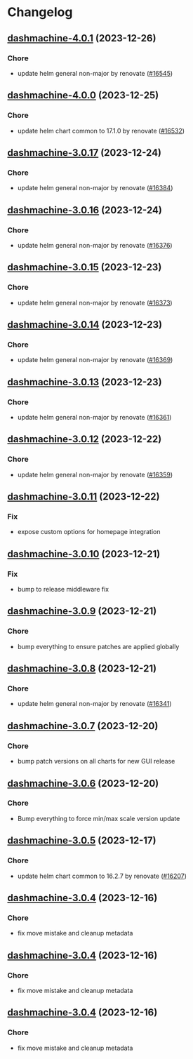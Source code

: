 # Changelog



## [dashmachine-4.0.1](https://github.com/truecharts/charts/compare/dashmachine-4.0.0...dashmachine-4.0.1) (2023-12-26)

### Chore

- update helm general non-major by renovate ([#16545](https://github.com/truecharts/charts/issues/16545))
  
  


## [dashmachine-4.0.0](https://github.com/truecharts/charts/compare/dashmachine-3.0.17...dashmachine-4.0.0) (2023-12-25)

### Chore

- update helm chart common to 17.1.0 by renovate ([#16532](https://github.com/truecharts/charts/issues/16532))
  
  


## [dashmachine-3.0.17](https://github.com/truecharts/charts/compare/dashmachine-3.0.16...dashmachine-3.0.17) (2023-12-24)

### Chore

- update helm general non-major by renovate ([#16384](https://github.com/truecharts/charts/issues/16384))
  
  


## [dashmachine-3.0.16](https://github.com/truecharts/charts/compare/dashmachine-3.0.15...dashmachine-3.0.16) (2023-12-24)

### Chore

- update helm general non-major by renovate ([#16376](https://github.com/truecharts/charts/issues/16376))
  
  


## [dashmachine-3.0.15](https://github.com/truecharts/charts/compare/dashmachine-3.0.14...dashmachine-3.0.15) (2023-12-23)

### Chore

- update helm general non-major by renovate ([#16373](https://github.com/truecharts/charts/issues/16373))
  
  


## [dashmachine-3.0.14](https://github.com/truecharts/charts/compare/dashmachine-3.0.13...dashmachine-3.0.14) (2023-12-23)

### Chore

- update helm general non-major by renovate ([#16369](https://github.com/truecharts/charts/issues/16369))
  
  


## [dashmachine-3.0.13](https://github.com/truecharts/charts/compare/dashmachine-3.0.12...dashmachine-3.0.13) (2023-12-23)

### Chore

- update helm general non-major by renovate ([#16361](https://github.com/truecharts/charts/issues/16361))
  
  


## [dashmachine-3.0.12](https://github.com/truecharts/charts/compare/dashmachine-3.0.11...dashmachine-3.0.12) (2023-12-22)

### Chore

- update helm general non-major by renovate ([#16359](https://github.com/truecharts/charts/issues/16359))
  
  


## [dashmachine-3.0.11](https://github.com/truecharts/charts/compare/dashmachine-3.0.10...dashmachine-3.0.11) (2023-12-22)

### Fix

- expose custom options for homepage integration
  
  


## [dashmachine-3.0.10](https://github.com/truecharts/charts/compare/dashmachine-3.0.9...dashmachine-3.0.10) (2023-12-21)

### Fix

- bump to release middleware fix
  
  


## [dashmachine-3.0.9](https://github.com/truecharts/charts/compare/dashmachine-3.0.8...dashmachine-3.0.9) (2023-12-21)

### Chore

- bump everything to ensure patches are applied globally
  
  


## [dashmachine-3.0.8](https://github.com/truecharts/charts/compare/dashmachine-3.0.7...dashmachine-3.0.8) (2023-12-21)

### Chore

- update helm general non-major by renovate ([#16341](https://github.com/truecharts/charts/issues/16341))
  
  


## [dashmachine-3.0.7](https://github.com/truecharts/charts/compare/dashmachine-3.0.6...dashmachine-3.0.7) (2023-12-20)

### Chore

- bump patch versions on all charts for new GUI release
  
  


## [dashmachine-3.0.6](https://github.com/truecharts/charts/compare/dashmachine-3.0.5...dashmachine-3.0.6) (2023-12-20)

### Chore

- Bump everything to force min/max scale version update
  
  


## [dashmachine-3.0.5](https://github.com/truecharts/charts/compare/dashmachine-3.0.4...dashmachine-3.0.5) (2023-12-17)

### Chore

- update helm chart common to 16.2.7 by renovate ([#16207](https://github.com/truecharts/charts/issues/16207))
  
  


## [dashmachine-3.0.4](https://github.com/truecharts/charts/compare/dashmachine-2.0.12...dashmachine-3.0.4) (2023-12-16)

### Chore

- fix move mistake and cleanup metadata
  
  


## [dashmachine-3.0.4](https://github.com/truecharts/charts/compare/dashmachine-2.0.12...dashmachine-3.0.4) (2023-12-16)

### Chore

- fix move mistake and cleanup metadata
  
  


## [dashmachine-3.0.4](https://github.com/truecharts/charts/compare/dashmachine-2.0.12...dashmachine-3.0.4) (2023-12-16)

### Chore

- fix move mistake and cleanup metadata
  
  